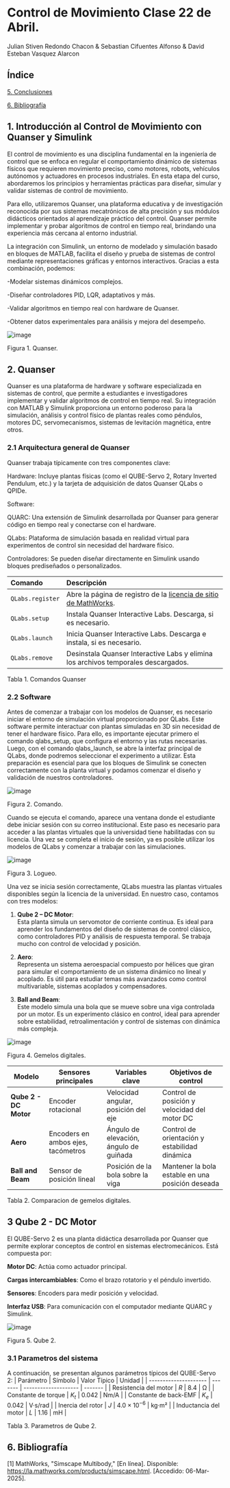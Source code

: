 # Control de Movimiento Clase 22 de Abril.

Julian Stiven Redondo Chacon & Sebastian Cifuentes Alfonso & David Esteban Vasquez Alarcon

## Índice

[5. Conclusiones](#5-Conclusiones)

[6. Bibliografía](#6-Bibliografía)
  

## 1. Introducción al Control de Movimiento con Quanser y Simulink

El control de movimiento es una disciplina fundamental en la ingeniería de control que se enfoca en regular el comportamiento dinámico de sistemas físicos que requieren movimiento preciso, como motores, robots, vehículos autónomos y actuadores en procesos industriales. En esta etapa del curso, abordaremos los principios y herramientas prácticas para diseñar, simular y validar sistemas de control de movimiento.

Para ello, utilizaremos Quanser, una plataforma educativa y de investigación reconocida por sus sistemas mecatrónicos de alta precisión y sus módulos didácticos orientados al aprendizaje práctico del control. Quanser permite implementar y probar algoritmos de control en tiempo real, brindando una experiencia más cercana al entorno industrial.

La integración con Simulink, un entorno de modelado y simulación basado en bloques de MATLAB, facilita el diseño y prueba de sistemas de control mediante representaciones gráficas y entornos interactivos. Gracias a esta combinación, podemos:

-Modelar sistemas dinámicos complejos.

-Diseñar controladores PID, LQR, adaptativos y más.

-Validar algoritmos en tiempo real con hardware de Quanser.

-Obtener datos experimentales para análisis y mejora del desempeño.

![image](https://github.com/user-attachments/assets/086eeee5-84d3-488e-800f-9871d47978a1)

Figura 1. Quanser. 

## 2. Quanser

Quanser es una plataforma de hardware y software especializada en sistemas de control, que permite a estudiantes e investigadores implementar y validar algoritmos de control en tiempo real. Su integración con MATLAB y Simulink proporciona un entorno poderoso para la simulación, análisis y control físico de plantas reales como péndulos, motores DC, servomecanismos, sistemas de levitación magnética, entre otros.

### 2.1 Arquitectura general de Quanser

Quanser trabaja típicamente con tres componentes clave:

Hardware: Incluye plantas físicas (como el QUBE-Servo 2, Rotary Inverted Pendulum, etc.) y la tarjeta de adquisición de datos Quanser QLabs o QPIDe.

Software:

QUARC: Una extensión de Simulink desarrollada por Quanser para generar código en tiempo real y conectarse con el hardware.

QLabs: Plataforma de simulación basada en realidad virtual para experimentos de control sin necesidad del hardware físico.

Controladores: Se pueden diseñar directamente en Simulink usando bloques prediseñados o personalizados.


| Comando         | Descripción                                                                                         |
| :-------------- | :-------------------------------------------------------------------------------------------------- |
| `QLabs.register`| Abre la página de registro de la [licencia de sitio de MathWorks](link-to-mathworks-page).       |
| `QLabs.setup`   | Instala Quanser Interactive Labs. Descarga, si es necesario.                                        |
| `QLabs.launch`  | Inicia Quanser Interactive Labs. Descarga e instala, si es necesario.                               |
| `QLabs.remove`  | Desinstala Quanser Interactive Labs y elimina los archivos temporales descargados.                  |

Tabla 1. Comandos Quanser

### 2.2 Software

Antes de comenzar a trabajar con los modelos de Quanser, es necesario iniciar el entorno de simulación virtual proporcionado por QLabs. Este software permite interactuar con plantas simuladas en 3D sin necesidad de tener el hardware físico. Para ello, es importante ejecutar primero el comando qlabs_setup, que configura el entorno y las rutas necesarias. Luego, con el comando qlabs_launch, se abre la interfaz principal de QLabs, donde podremos seleccionar el experimento a utilizar. Esta preparación es esencial para que los bloques de Simulink se conecten correctamente con la planta virtual y podamos comenzar el diseño y validación de nuestros controladores.

![image](https://github.com/user-attachments/assets/b6a778d3-de34-44df-aa7f-c3cbc0cfa4e6)

Figura 2. Comando. 

Cuando se ejecuta el comando, aparece una ventana donde el estudiante debe iniciar sesión con su correo institucional. Este paso es necesario para acceder a las plantas virtuales que la universidad tiene habilitadas con su licencia. Una vez se completa el inicio de sesión, ya es posible utilizar los modelos de QLabs y comenzar a trabajar con las simulaciones.

![image](https://github.com/user-attachments/assets/dcf37f54-9cc7-4388-b486-265c87a545bd)

Figura 3. Logueo. 

Una vez se inicia sesión correctamente, QLabs muestra las plantas virtuales disponibles según la licencia de la universidad. En nuestro caso, contamos con tres modelos:

1. **Qube 2 – DC Motor**:  
   Esta planta simula un servomotor de corriente continua. Es ideal para aprender los fundamentos del diseño de sistemas de control clásico, como controladores PID y análisis de respuesta temporal. Se trabaja mucho con control de velocidad y posición.

2. **Aero**:  
   Representa un sistema aeroespacial compuesto por hélices que giran para simular el comportamiento de un sistema dinámico no lineal y acoplado. Es útil para estudiar temas más avanzados como control multivariable, sistemas acoplados y compensadores.

3. **Ball and Beam**:  
   Este modelo simula una bola que se mueve sobre una viga controlada por un motor. Es un experimento clásico en control, ideal para aprender sobre estabilidad, retroalimentación y control de sistemas con dinámica más compleja.

![image](https://github.com/user-attachments/assets/25580f43-0ba6-4697-ba22-2a50fc5d27e8)

Figura 4. Gemelos digitales.

| Modelo                | Sensores principales               | Variables clave                        | Objetivos de control                             |
| --------------------- | ---------------------------------- | -------------------------------------- | ------------------------------------------------ |
| **Qube 2 - DC Motor** | Encoder rotacional                 | Velocidad angular, posición del eje    | Control de posición y velocidad del motor DC     |
| **Aero**              | Encoders en ambos ejes, tacómetros | Ángulo de elevación, ángulo de guiñada | Control de orientación y estabilidad dinámica    |
| **Ball and Beam**     | Sensor de posición lineal          | Posición de la bola sobre la viga      | Mantener la bola estable en una posición deseada |

Tabla 2. Comparacion de gemelos digitales.

## 3 Qube 2 - DC Motor

El QUBE-Servo 2 es una planta didáctica desarrollada por Quanser que permite explorar conceptos de control en sistemas electromecánicos. Está compuesta por:

**Motor DC**: Actúa como actuador principal.

**Cargas intercambiables**: Como el brazo rotatorio y el péndulo invertido.

**Sensores**: Encoders para medir posición y velocidad.

**Interfaz USB**: Para comunicación con el computador mediante QUARC y Simulink.

![image](https://github.com/user-attachments/assets/e4d37ac8-0e78-451d-b4dc-8289e6804c7b)

Figura 5. Qube 2.

### 3.1 Parametros del sistema

A continuación, se presentan algunos parámetros típicos del QUBE-Servo 2:
| Parámetro             | Símbolo | Valor Típico         | Unidad  |
| --------------------- | ------- | -------------------- | ------- |
| Resistencia del motor | $R$     | 8.4                  | Ω       |
| Constante de torque   | $K_t$   | 0.042                | Nm/A    |
| Constante de back-EMF | $K_e$   | 0.042                | V·s/rad |
| Inercia del rotor     | $J$     | $4.0 \times 10^{-6}$ | kg·m²   |
| Inductancia del motor | $L$     | 1.16                 | mH      |

Tabla 3. Parametros de Qube 2.

## 6. Bibliografía

[1] MathWorks, "Simscape Multibody," [En línea]. Disponible: https://la.mathworks.com/products/simscape.html. [Accedido: 06-Mar-2025].
